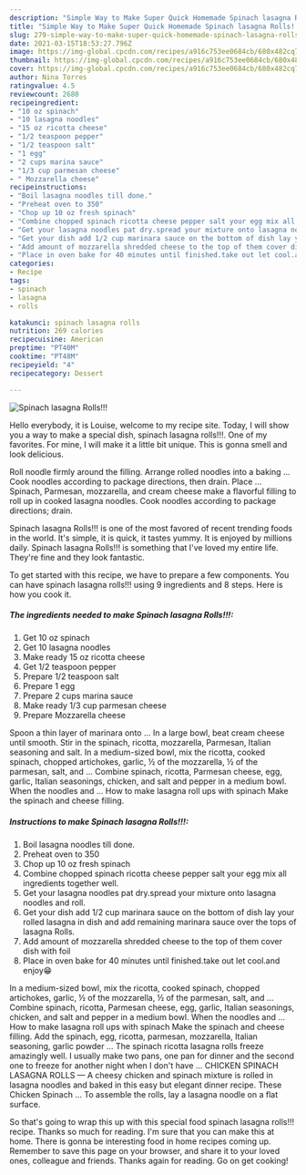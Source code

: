```yaml
---
description: "Simple Way to Make Super Quick Homemade Spinach lasagna Rolls!!!"
title: "Simple Way to Make Super Quick Homemade Spinach lasagna Rolls!!!"
slug: 279-simple-way-to-make-super-quick-homemade-spinach-lasagna-rolls
date: 2021-03-15T18:53:27.796Z
image: https://img-global.cpcdn.com/recipes/a916c753ee0684cb/680x482cq70/spinach-lasagna-rolls-recipe-main-photo.jpg
thumbnail: https://img-global.cpcdn.com/recipes/a916c753ee0684cb/680x482cq70/spinach-lasagna-rolls-recipe-main-photo.jpg
cover: https://img-global.cpcdn.com/recipes/a916c753ee0684cb/680x482cq70/spinach-lasagna-rolls-recipe-main-photo.jpg
author: Nina Torres
ratingvalue: 4.5
reviewcount: 2680
recipeingredient:
- "10 oz spinach"
- "10 lasagna noodles"
- "15 oz ricotta cheese"
- "1/2 teaspoon pepper"
- "1/2 teaspoon salt"
- "1 egg"
- "2 cups marina sauce"
- "1/3 cup parmesan cheese"
- " Mozzarella cheese"
recipeinstructions:
- "Boil lasagna noodles till done."
- "Preheat oven to 350"
- "Chop up 10 oz fresh spinach"
- "Combine chopped spinach ricotta cheese pepper salt your egg mix all ingredients together well."
- "Get your lasagna noodles pat dry.spread your mixture onto lasagna noodles and roll."
- "Get your dish add 1/2 cup marinara sauce on the bottom of dish lay your rolled lasagna in dish and add remaining marinara sauce over the tops of lasagna Rolls."
- "Add amount of mozzarella shredded cheese to the top of them cover dish with foil"
- "Place in oven bake for 40 minutes until finished.take out let cool.and enjoy😁"
categories:
- Recipe
tags:
- spinach
- lasagna
- rolls

katakunci: spinach lasagna rolls 
nutrition: 269 calories
recipecuisine: American
preptime: "PT40M"
cooktime: "PT48M"
recipeyield: "4"
recipecategory: Dessert

---
```



![Spinach lasagna Rolls!!!](https://img-global.cpcdn.com/recipes/a916c753ee0684cb/680x482cq70/spinach-lasagna-rolls-recipe-main-photo.jpg)

Hello everybody, it is Louise, welcome to my recipe site. Today, I will show you a way to make a special dish, spinach lasagna rolls!!!. One of my favorites. For mine, I will make it a little bit unique. This is gonna smell and look delicious.

Roll noodle firmly around the filling. Arrange rolled noodles into a baking … Cook noodles according to package directions, then drain. Place … Spinach, Parmesan, mozzarella, and cream cheese make a flavorful filling to roll up in cooked lasagna noodles. Cook noodles according to package directions; drain.

Spinach lasagna Rolls!!! is one of the most favored of recent trending foods in the world. It's simple, it is quick, it tastes yummy. It is enjoyed by millions daily. Spinach lasagna Rolls!!! is something that I've loved my entire life. They're fine and they look fantastic.


To get started with this recipe, we have to prepare a few components. You can have spinach lasagna rolls!!! using 9 ingredients and 8 steps. Here is how you cook it.

<!--inarticleads1-->

##### The ingredients needed to make Spinach lasagna Rolls!!!:

1. Get 10 oz spinach
1. Get 10 lasagna noodles
1. Make ready 15 oz ricotta cheese
1. Get 1/2 teaspoon pepper
1. Prepare 1/2 teaspoon salt
1. Prepare 1 egg
1. Prepare 2 cups marina sauce
1. Make ready 1/3 cup parmesan cheese
1. Prepare  Mozzarella cheese


Spoon a thin layer of marinara onto … In a large bowl, beat cream cheese until smooth. Stir in the spinach, ricotta, mozzarella, Parmesan, Italian seasoning and salt. In a medium-sized bowl, mix the ricotta, cooked spinach, chopped artichokes, garlic, ½ of the mozzarella, ½ of the parmesan, salt, and … Combine spinach, ricotta, Parmesan cheese, egg, garlic, Italian seasonings, chicken, and salt and pepper in a medium bowl. When the noodles and … How to make lasagna roll ups with spinach Make the spinach and cheese filling. 

<!--inarticleads2-->

##### Instructions to make Spinach lasagna Rolls!!!:

1. Boil lasagna noodles till done.
1. Preheat oven to 350
1. Chop up 10 oz fresh spinach
1. Combine chopped spinach ricotta cheese pepper salt your egg mix all ingredients together well.
1. Get your lasagna noodles pat dry.spread your mixture onto lasagna noodles and roll.
1. Get your dish add 1/2 cup marinara sauce on the bottom of dish lay your rolled lasagna in dish and add remaining marinara sauce over the tops of lasagna Rolls.
1. Add amount of mozzarella shredded cheese to the top of them cover dish with foil
1. Place in oven bake for 40 minutes until finished.take out let cool.and enjoy😁


In a medium-sized bowl, mix the ricotta, cooked spinach, chopped artichokes, garlic, ½ of the mozzarella, ½ of the parmesan, salt, and … Combine spinach, ricotta, Parmesan cheese, egg, garlic, Italian seasonings, chicken, and salt and pepper in a medium bowl. When the noodles and … How to make lasagna roll ups with spinach Make the spinach and cheese filling. Add the spinach, egg, ricotta, parmesan, mozzarella, Italian seasoning, garlic powder … The spinach ricotta lasagna rolls freeze amazingly well. I usually make two pans, one pan for dinner and the second one to freeze for another night when I don&#39;t have … CHICKEN SPINACH LASAGNA ROLLS — A cheesy chicken and spinach mixture is rolled in lasagna noodles and baked in this easy but elegant dinner recipe. These Chicken Spinach … To assemble the rolls, lay a lasagna noodle on a flat surface. 

So that's going to wrap this up with this special food spinach lasagna rolls!!! recipe. Thanks so much for reading. I'm sure that you can make this at home. There is gonna be interesting food in home recipes coming up. Remember to save this page on your browser, and share it to your loved ones, colleague and friends. Thanks again for reading. Go on get cooking!
